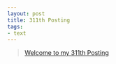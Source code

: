```yaml
---
layout: post
title: 311th Posting
tags: 
- text
---
```


> [Welcome to my 311th Posting](https://janghan-kor.tistory.com/1275)
